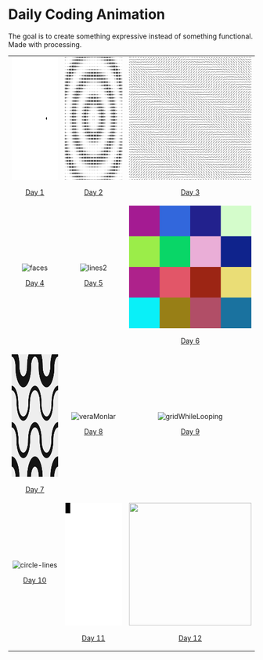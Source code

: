 # Daily Coding Animation
The goal is to create something expressive instead of something functional. Made with processing.

| | | |
|:-------:|:-------:|:-------:|
|<img width="250" height="250" src="./animations/DotMovingCircle/DotMovingCircle.gif" alt="dots1" /><p align="center"><a href="./animations/DotMovingCircle/">Day 1</a></p>|<img width="250" height="250" src="./animations/PeriodicDotMoving/PeriodicDotMoving.gif" alt="dots2" /><p align="center"><a href="./animations/PeriodicDotMoving">Day 2</a></p>|<img width="250" height="250" src="./animations/LineConstellation/lineConstellation.gif" alt="lines" /><p align="center"><a href="./animations/LineConstellation" >Day 3</a></p>
|<img width="250" height="250" src="./animations/FacesWithSpiralOffset/FacesWithSpiralOffset.gif" alt="faces" /><p align="center"><a href="./animations/FacesWithSpiralOffset">Day 4</a></p>|<img width="250" height="250" src="./animations/LineConstellationV2/LineConstellationV2.gif" alt="lines2" /><p align="center"><a href="./animations/LineConstellationV2">Day 5</a></p>|<img width="250" height="250" src="./animations/SquaredColors/SquaredColors.gif" alt="squares" /><p align="center"><a href="./animations/SquaredColors">Day 6</a></p>
|<img width="250" height="250" src="./animations/SinusoideArcWaves/SinusoideArcWaves.gif" alt="waves" /><p align="center"><a href="./SinusoideArcWaves">Day 7</a></p>|<img width="250" height="250" src="./animations/VeraMonlarV1/VeraMonlarV1.gif" alt="veraMonlar" /><p align="center"><a href="./animations/VeraMonlarV1">Day 8</a></p>|<img width="250" height="250" src="./animations/GridWhileLooping/GridWhileLooping.gif" alt="gridWhileLooping" /><p align="center"><a href="./animations/GridWhileLooping/">Day 9</a></p>
|<img width="250" height="250" src="./animations/CircledLinePatternV1/CircledLinePatternV1.gif" alt="circle-lines" /><p align="center"><a href="./animations/CircledLinePatternV1/">Day 10</a></p>|<img width="250" height="250" src="./animations/SquareTraversingSquare/SquareTraversingSquare.gif" alt="square2" /><p align="center"><a href="./animations/SquareTraversingSquare/">Day 11</a></p>|<img width="250" height="250" src="" alt="" /><p align="center"><a href="">Day 12</a></p>|
